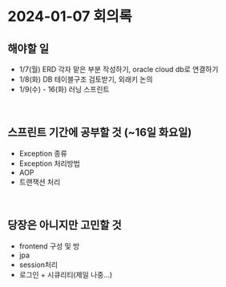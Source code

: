 # 2024-01-07 회의록

## 해야할 일
- 1/7(월) ERD 각자 맡은 부분 작성하기, oracle cloud db로 연결하기
- 1/8(화) DB 테이블구조 검토받기, 외래키 논의
- 1/9(수) - 16(화) 러닝 스프린트

<br />

## 스프린트 기간에 공부할 것 (~16일 화요일)
- Exception 종류
- Exception 처리방법
- AOP
- 트랜잭션 처리 

<br />

## 당장은 아니지만 고민할 것
- frontend 구성 및 방
- jpa
- session처리
- 로그인 + 시큐리티(제일 나중...)
